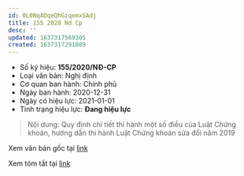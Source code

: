 ```yaml
---
id: 0L0NqADqeQhGzqemxSAdj
title: 155 2020 Nd Cp
desc: ''
updated: 1637317569305
created: 1637317291089
---
```


- Số ký hiệu: **155/2020/NĐ-CP**
- Loại văn bản: Nghị định
- Cơ quan ban hành: Chính phủ
- Ngày ban hành: 2020-12-31
- Ngày có hiệu lực: 2021-01-01
- Tình trạng hiệu lực: **Đang hiệu lực**

> Nội dung: Quy định chi tiết thi hành một số điều của Luật Chứng khoán, hướng dẫn thi hành Luật Chứng khoán sửa đổi năm 2019

Xem văn bản gốc tại [link](http://vanban.chinhphu.vn/portal/page/portal/chinhphu/hethongvanban?class_id=1&_page=1&mode=detail&document_id=202222)

Xem tóm tắt tại [link](https://thuvienphapluat.vn/van-ban/Chung-khoan/Nghi-dinh-155-2020-ND-CP-huong-dan-Luat-Chung-khoan-461323.aspx)